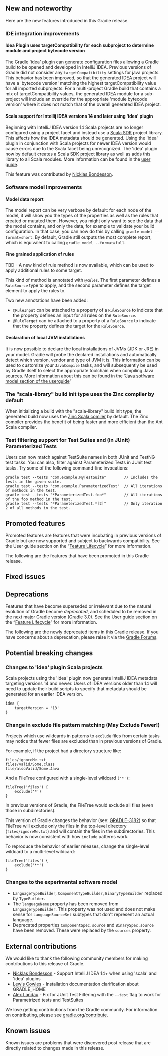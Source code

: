 ## New and noteworthy

Here are the new features introduced in this Gradle release.

<!--
IMPORTANT: if this is a patch release, ensure that a prominent link is included in the foreword to all releases of the same minor stream.
Add-->

<!--
### Example new and noteworthy
-->

### IDE integration improvements


#### Idea Plugin uses targetCompatibility for each subproject to determine module and project bytecode version

The Gradle 'idea' plugin can generate configuration files allowing a Gradle build to be opened and developed in IntelliJ IDEA.
Previous versions of Gradle did not consider any `targetCompatibility` settings for java projects.
This behavior has been improved, so that the generated IDEA project will have a 'bytecode version' matching the highest targetCompatibility value for all imported subprojects.
For a multi-project Gradle build that contains a mix of targetCompatibility values, the generated IDEA module for a sub-project will include an override for the appropriate 'module bytecode version' where it does not match that of the overall generated IDEA project.


#### Scala support for Intellij IDEA versions 14 and later using 'idea' plugin

Beginning with IntelliJ IDEA version 14 Scala projects are no longer configured using a project facet and instead use a
[Scala SDK](http://blog.jetbrains.com/scala/2014/10/30/scala-plugin-update-for-intellij-idea-14-rc-is-out/1/) project library. This affects how the IDEA metadata should be
generated. Using the 'idea' plugin in conjunction with Scala projects for newer IDEA version would cause errors due to the Scala facet being unrecognized. The 'idea' plugin
now by default creates a Scala SDK project library as well as adds this library to all Scala modules. More information can be found in the
[user guide](https://docs.gradle.org/current/userguide/scala_plugin.html#sec:intellij_idea_integration).

This feature was contributed by [Nicklas Bondesson](https://github.com/nicklasbondesson).

### Software model improvements

#### Model data report

The model report can be very verbose by default: for each node of the model, it will show you the types of the properties as well as the rules that created or mutated them. However, you might only want to see the data that the model contains, and only the data, for example to validate your build configuration. In that case, you can now do this by calling `gradle model --format=short`. By default, Gradle still outputs the most complete report, which is equivalent to calling `gradle model --format=full`.

#### Fine grained application of rules

TBD - A new kind of rule method is now available, which can be used to apply additional rules to some target.

This kind of method is annotated with `@Rules`. The first parameter defines a `RuleSource` type to apply, and the second parameter defines the target element to apply the rules to.

Two new annotations have been added:

- `@RuleInput` can be attached to a property of a `RuleSource` to indicate that the property defines an input for all rules on the `RuleSource`.
- `@RuleTarget` can be attached to a property of a `RuleSource` to indicate that the property defines the target for the `RuleSource`.

#### Declaration of local JVM installations

It is now possible to declare the local installations of JVMs (JDK or JRE) in your model. Gradle will probe the declared installations and automatically detect which version, vendor and type of JVM it is. This information can be used to customize your `JavaCompile` tasks, and will subsequently be used by Gradle itself to select the appropriate toolchain when compiling Java sources. More information about this can be found in the “[Java sotfware model section of the userguide](userguide/java_software.html.html)”

### The "scala-library" build init type uses the Zinc compiler by default

When initializing a build with the "scala-library" build init type, the generated build now uses the [Zinc Scala comiler](https://github.com/typesafehub/zinc) by default.
The Zinc compiler provides the benefit of being faster and more efficient than the Ant Scala compiler.

### Test filtering support for Test Suites and (in JUnit) Parameterized Tests

Users can now match against TestSuite names in both JUnit and TestNG test tasks. You can also, filter against Parameterized Tests in JUnit test tasks. Try some of the following command-line invocations:

    gradle test --tests "com.example.MyTestSuite"        // Includes the tests in the given suite.
    gradle test --tests "com.example.ParameterizedTest"  // All iterations of methods in the test.
    gradle test --tests "*ParameterizedTest.foo*"        // All iterations of the foo method in the test.
    gradle test --tests "*ParameterizedTest.*[2]"        // Only iteration 2 of all methods in the test.

## Promoted features

Promoted features are features that were incubating in previous versions of Gradle but are now supported and subject to backwards compatibility.
See the User guide section on the “[Feature Lifecycle](userguide/feature_lifecycle.html)” for more information.

The following are the features that have been promoted in this Gradle release.

<!--
### Example promoted
-->

## Fixed issues

## Deprecations

Features that have become superseded or irrelevant due to the natural evolution of Gradle become *deprecated*, and scheduled to be removed
in the next major Gradle version (Gradle 3.0). See the User guide section on the “[Feature Lifecycle](userguide/feature_lifecycle.html)” for more information.

The following are the newly deprecated items in this Gradle release. If you have concerns about a deprecation, please raise it via the [Gradle Forums](http://discuss.gradle.org).

<!--
### Example deprecation
-->

## Potential breaking changes

### Changes to 'idea' plugin Scala projects

Scala projects using the 'idea' plugin now generate IntelliJ IDEA metadata targeting versions 14 and newer. Users of IDEA versions older than 14 will need to update
their build scripts to specify that metadata should be generated for an earlier IDEA version.

    idea {
        targetVersion = '13'
    }


### Change in exclude file pattern matching (May Exclude Fewer!)

Projects which use wildcards in patterns to `exclude` files from certain tasks may notice that fewer files are excluded than in previous versions of Gradle.

For example, if the project had a directory structure like:

    files/ignoreMe.txt
    files/valid/Some.class
    file/alsoValid/Some.Java

And a FileTree configured with a single-level wildcard `('*')`:

    fileTree('files') {
        exclude('*')
    }

In previous versions of Gradle, the FileTree would exclude all files (even those in subdirectories).

This version of Gradle changes the behavior (see: [GRADLE-3182](https://issues.gradle.org/browse/GRADLE-3182)) so that FileTree will exclude only the files in the top-level directory (`files/ignoreMe.txt`) and will contain the files in the subdirectories. This behavior is now consistent with how `include` patterns work.

To reproduce the behavior of earlier releases, change the single-level wildcard to a multi-level wildcard:

    fileTree('files') {
        exclude('**')
    }

### Changes to the experimental software model

- `LanguageTypeBuilder`, `ComponentTypeBuilder`, `BinaryTypeBuilder` replaced by `TypeBuilder`.
- The `languageName` property has been removed from `LanguageTypeBuilder`. This property was not used and does not make sense for `LanguageSourceSet` subtypes that don't represent an actual language.
- Deprecated properties `ComponentSpec.source` and `BinarySpec.source` have been removed. These were replaced by the `sources` property.

## External contributions

We would like to thank the following community members for making contributions to this release of Gradle.

* [Nicklas Bondesson](https://github.com/nicklasbondesson) - Support IntelliJ IDEA 14+ when using 'scala' and 'idea' plugins
* [Lewis Cowles](https://github.com/LewisCowles1986) - Installation documentation clarification about GRADLE_HOME
* [Alex Landau](https://github.com/AlexLandau) - Fix for JUnit Test Filtering with the `--test` flag to work for Parametrized tests and TestSuites

We love getting contributions from the Gradle community. For information on contributing, please see [gradle.org/contribute](http://gradle.org/contribute).

## Known issues

Known issues are problems that were discovered post release that are directly related to changes made in this release.
